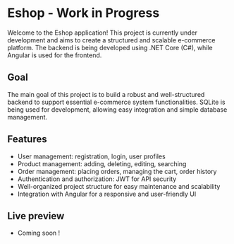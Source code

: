 # Eshop - Work in Progress

Welcome to the Eshop application! This project is currently under development and aims to create a structured and scalable e-commerce platform. The backend is being developed using .NET Core (C#), while Angular is used for the frontend.

## Goal

The main goal of this project is to build a robust and well-structured backend to support essential e-commerce system functionalities. SQLite is being used for development, allowing easy integration and simple database management.

## Features

- User management: registration, login, user profiles
- Product management: adding, deleting, editing, searching
- Order management: placing orders, managing the cart, order history
- Authentication and authorization: JWT for API security
- Well-organized project structure for easy maintenance and scalability
- Integration with Angular for a responsive and user-friendly UI

## Live preview
- Coming soon !
